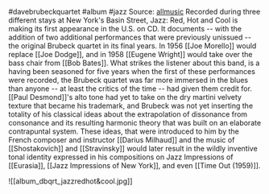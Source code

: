 #davebrubeckquartet  #album #jazz 
Source: [allmusic](https://www.allmusic.com/album/jazz-red-hot-and-cool-mw0000586919)
Recorded during three different stays at New York's Basin Street, Jazz: Red, Hot and Cool is making its first appearance in the U.S. on CD. It documents -- with the addition of two additional performances that were previously unissued -- the original Brubeck quartet in its final years. In 1956 [[Joe Morello]] would replace [[Joe Dodge]], and in 1958 [[Eugene Wright]] would take over the bass chair from [[Bob Bates]]. What strikes the listener about this band, is a having been seasoned for five years when the first of these performances were recorded, the Brubeck quartet was far more immersed in the blues than anyone -- at least the critics of the time -- had given them credit for. [[Paul Desmond]]'s alto tone had yet to take on the dry martini velvety texture that became his trademark, and Brubeck was not yet inserting the totality of his classical ideas about the extrapolation of dissonance from consonance and its resulting harmonic theory that was built on an elaborate contrapuntal system. These ideas, that were introduced to him by the French composer and instructor [[Darius Milhaud]] and the music of [[Shostakovich]] and [[Stravinsky]] would later result in the wildly inventive tonal identity expressed in his compositions on Jazz Impressions of [[Eurasia]], [[Jazz Impressions of New York]], and even [[Time Out (1959)]].

![[album_dbqrt_jazzredhot&cool.jpg]]